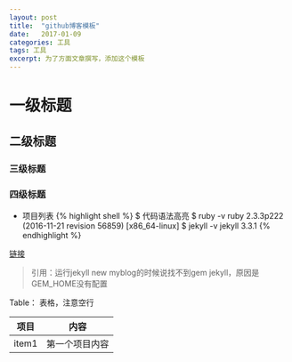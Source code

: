 ```yaml
---
layout:	post
title:	"github博客模板"
date:	2017-01-09
categories:	工具
tags: 工具
excerpt: 为了方面文章撰写，添加这个模板
---
```


# 一级标题 

## 二级标题

### 三级标题

### 四级标题


- 项目列表
{% highlight shell %}
$ 代码语法高亮
$ ruby -v
ruby 2.3.3p222 (2016-11-21 revision 56859) [x86_64-linux]
$ jekyll -v
jekyll 3.3.1
{% endhighlight %}


[链接]

>引用：运行jekyll new myblog的时候说找不到gem jekyll，原因是GEM_HOME没有配置

Table： 表格，注意空行

项目 | 内容
---|---
item1 | 第一个项目内容

[链接]: http://jekyll.com.cn/docs/installation/
